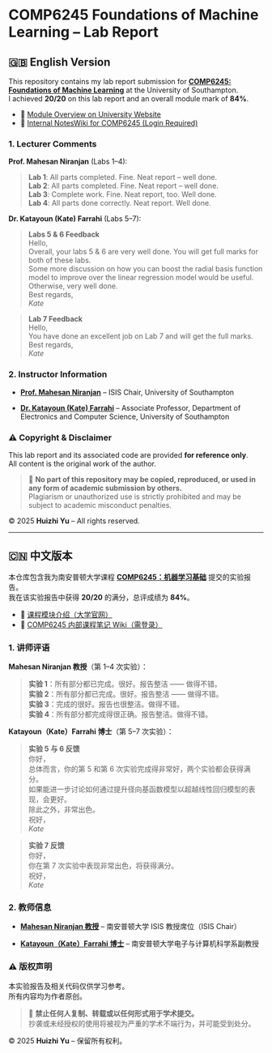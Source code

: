 # COMP6245 Foundations of Machine Learning – Lab Report

## 🇬🇧 English Version

This repository contains my lab report submission for **[COMP6245: Foundations of Machine Learning](https://www.southampton.ac.uk/courses/modules/comp6245)** at the University of Southampton.  
I achieved **20/20** on this lab report and an overall module mark of **84%**.

- 🔗 [Module Overview on University Website](https://www.southampton.ac.uk/courses/modules/comp6245)  
- 🔗 [Internal NotesWiki for COMP6245 (Login Required)](https://secure.ecs.soton.ac.uk/noteswiki/w/COMP6245)

### 1. Lecturer Comments

**Prof. Mahesan Niranjan** (Labs 1–4):

> **Lab 1**: All parts completed. Fine. Neat report – well done.  
> **Lab 2**: All parts completed. Fine. Neat report – well done.  
> **Lab 3**: Complete work. Fine. Neat report, too. Well done.  
> **Lab 4**: All parts done correctly. Neat report. Well done.

**Dr. Katayoun (Kate) Farrahi** (Labs 5–7):

> **Labs 5 & 6 Feedback**  
> Hello,  
> Overall, your labs 5 & 6 are very well done. You will get full marks for both of these labs.  
> Some more discussion on how you can boost the radial basis function model to improve over the linear regression model would be useful.  
> Otherwise, very well done.  
> Best regards,  
> *Kate*

> **Lab 7 Feedback**  
> Hello,  
> You have done an excellent job on Lab 7 and will get the full marks.  
> Best regards,  
> *Kate*

### 2. Instructor Information

- **[Prof. Mahesan Niranjan](https://www.southampton.ac.uk/people/5x5hkn/professor-mahesan-niranjan)** – ISIS Chair, University of Southampton  
 

- **[Dr. Katayoun (Kate) Farrahi](https://kfarrahi.github.io/)** – Associate Professor, Department of Electronics and Computer Science, University of Southampton


### ⚠️ Copyright & Disclaimer

This lab report and its associated code are provided **for reference only**.  
All content is the original work of the author.

> 📌 **No part of this repository may be copied, reproduced, or used in any form of academic submission by others.**  
> Plagiarism or unauthorized use is strictly prohibited and may be subject to academic misconduct penalties.

© 2025 **Huizhi Yu** – All rights reserved.

---

## 🇨🇳 中文版本

本仓库包含我为南安普顿大学课程 **[COMP6245：机器学习基础](https://www.southampton.ac.uk/courses/modules/comp6245)** 提交的实验报告。  
我在该实验报告中获得 **20/20** 的满分，总评成绩为 **84%**。

- 🔗 [课程模块介绍（大学官网）](https://www.southampton.ac.uk/courses/modules/comp6245)  
- 🔗 [COMP6245 内部课程笔记 Wiki（需登录）](https://secure.ecs.soton.ac.uk/noteswiki/w/COMP6245)

### 1. 讲师评语

**Mahesan Niranjan 教授**（第 1–4 次实验）：

> **实验 1**：所有部分都已完成。很好。报告整洁 —— 做得不错。  
> **实验 2**：所有部分都已完成。很好。报告整洁 —— 做得不错。  
> **实验 3**：完成的很好。报告也很整洁。做得不错。  
> **实验 4**：所有部分都完成得很正确。报告整洁。做得不错。

**Katayoun（Kate）Farrahi 博士**（第 5–7 次实验）：

> **实验 5 与 6 反馈**  
> 你好，  
> 总体而言，你的第 5 和第 6 次实验完成得非常好，两个实验都会获得满分。  
> 如果能进一步讨论如何通过提升径向基函数模型以超越线性回归模型的表现，会更好。  
> 除此之外，非常出色。  
> 祝好，  
> *Kate*

> **实验 7 反馈**  
> 你好，  
> 你在第 7 次实验中表现非常出色，将获得满分。  
> 祝好，  
> *Kate*

### 2. 教师信息

- **[Mahesan Niranjan 教授](https://www.southampton.ac.uk/people/5x5hkn/professor-mahesan-niranjan)** – 南安普顿大学 ISIS 教授席位（ISIS Chair）  

- **[Katayoun（Kate）Farrahi 博士](https://kfarrahi.github.io/)** – 南安普顿大学电子与计算机科学系副教授


### ⚠️ 版权声明

本实验报告及相关代码仅供学习参考。  
所有内容均为作者原创。

> 📌 **禁止任何人复制、转载或以任何形式用于学术提交。**  
> 抄袭或未经授权的使用将被视为严重的学术不端行为，并可能受到处分。

© 2025 **Huizhi Yu** – 保留所有权利。





